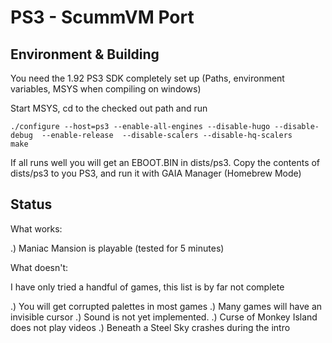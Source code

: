 PS3 - ScummVM Port
==================


Environment & Building
----------------------

You need the 1.92 PS3 SDK completely set up (Paths, environment variables, MSYS when compiling on windows)

Start MSYS, cd to the checked out path and run

    ./configure --host=ps3 --enable-all-engines --disable-hugo --disable-debug  --enable-release  --disable-scalers --disable-hq-scalers
    make

If all runs well you will get an EBOOT.BIN in dists/ps3. Copy the contents of dists/ps3 to you PS3, and run it with GAIA Manager (Homebrew Mode)



Status
------

What works:

 .) Maniac Mansion is playable (tested for 5 minutes)


What doesn't:

I have only tried a handful of games, this list is by far not complete

 .) You will get corrupted palettes in most games
 .) Many games will have an invisible cursor
 .) Sound is not yet implemented.
 .) Curse of Monkey Island does not play videos
 .) Beneath a Steel Sky crashes during the intro
